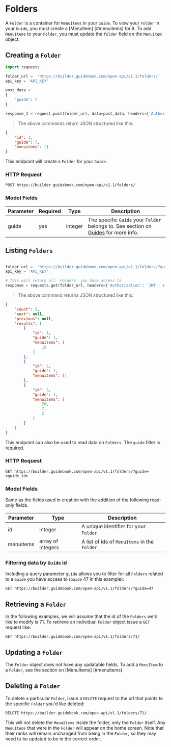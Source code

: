# Folders

A `Folder` is a container for `MenuItems` in your `Guide`. To view your `Folder` in your `Guide`, you must create a [MenuItem] (#menuitems) for it. To add `MenuItems` to your `Folder`, you must update the `folder` field on the `MenuItem` object. 

## Creating a `Folder`


```python
import requests

folder_url =  'https://builder.guidebook.com/open-api/v1.1/folders/'
api_key = 'API_KEY'

post_data =
{
    "guide": 7
}

response_1 = request.post(folder_url, data=post_data, headers={'Authorization': 'JWT ' + api_key}).json()
```

> The above commands return JSON structured like this:

```json
{
    "id": 1,
    "guide": 7,
    "menuitems": []
}

```


This endpoint will create a `Folder` for your `Guide`.

### HTTP Request

`POST https://builder.guidebook.com/open-api/v1.1/folders/`

### Model Fields

Parameter            | Required  | Type    | Description
---------            | --------  | ------- | -----------
guide                | yes | integer  | The specific `Guide` your `Folder` belongs to.  See section on [Guides](#guides) for more info.


## Listing `Folders`


```python

folder_url =  'https://builder.guidebook.com/open-api/v1.1/folders/?guide=1'
api_key = 'API_KEY'

# This will return all `Folders` you have access to
response = requests.get(folder_url, headers={'Authorization': 'JWT ' + api_key})
```

> The above command returns JSON structured like this:

```json
{
    "count": 3,
    "next": null,
    "previous": null,
    "results": [
        {
            "id": 1,
            "guide": 1,
            "menuitems": [
                18
            ]
        },
        {
            "id": 2,
            "guide": 1,
            "menuitems": []
        },
        {
            "id": 3,
            "guide": 1,
            "menuitems": [
                20,
                7,
                2
            ]
        }
    ]
}

```


This endpoint can also be used to read data on `Folders`.
The `guide` filter is required.

### HTTP Request

`GET https://builder.guidebook.com/open-api/v1.1/folders/?guide=<guide_id>`

### Model Fields

Same as the fields used in creation with the addition of the following read-only fields.

Parameter       | Type    | Description
---------       | ------- | -----------
id              | integer  | A unique identifier for your `Folder`.
menuitems       | array of integers | A list of ids of `MenuItems` in the `Folder`


### Filtering data by `Guide` id

Including a query parameter `guide` allows you to filter for all `Folders` related to a `Guide` you have access to (`Guide` 47 in this example):

`GET https://builder.guidebook.com/open-api/v1.1/folders/?guide=47`


## Retrieving a `Folder`
In the following examples, we will assume that the id of the `Folders` we'd like to modify is 71.
To retrieve an individual `Folder` object issue a `GET` request like:

`GET https://builder.guidebook.com/open-api/v1.1/folders/71/`

## Updating a `Folder`

The `Folder` object does not have any updatable fields. To add a `MenuItem` to a `Folder`, see the section on [MenuItems] (#menuitems)

## Deleting a `Folder`

To delete a particular `Folder`, issue a `DELETE` request to the url that points to the specific `Folder` you'd like deleted:

`DELETE https://builder.guidebook.com/open-api/v1.1/folders/71/`

This will not delete the `MenuItems` inside the folder, only the `Folder` itself. Any `MenuItems` that were in the `Folder` will appear on the home screen. Note that their ranks will remain unchanged from being in the `Folder`, so they may need to be updated to be in the correct order.
